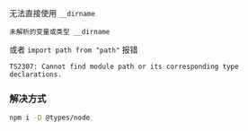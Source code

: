 无法直接使用 `__dirname`

```
未解析的变量或类型 __dirname
```

或者 `import path from "path"` 报错

```
TS2307: Cannot find module path or its corresponding type declarations.
```

### 解决方式

```sh
npm i -D @types/node
```
